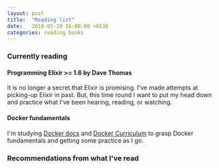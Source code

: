 ```yaml
---
layout: post
title:  "Reading list"
date:   2018-05-19 16:00:00 +0530
categories: reading books
---
```


### Currently reading

#### Programming Elixir >= 1.6 by Dave Thomas

It is no longer a secret that Elixir is promising. I've made attempts at picking-up Elixir in past. But, this time round I want to put my head down and practice what I've been hearing, reading, or watching.

#### Docker fundamentals

I'm studying [Docker docs](https://docs.docker.com/) and [Docker Curriculum](https://docker-curriculum.com/) to grasp Docker fundamentals and getting some practice as I go.

### Recommendations from what I've read
